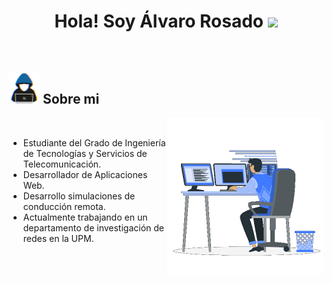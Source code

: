 <h1 align="center"><b>Hola! Soy Álvaro Rosado </b><img src="https://media.giphy.com/media/hvRJCLFzcasrR4ia7z/giphy.gif" width="35"></h1>

<br>

## <picture><img src = "https://github.com/0xAbdulKhalid/0xAbdulKhalid/raw/main/assets/mdImages/about_me.gif" width = 50px></picture> **Sobre mi**

<picture> <img align="right" src="https://github.com/0xAbdulKhalid/0xAbdulKhalid/raw/main/assets/mdImages/Right_Side.gif" width = 250px></picture>

<br>

- Estudiante del Grado de Ingeniería de Tecnologías y Servicios de Telecomunicación.
- Desarrollador de Aplicaciones Web.
- Desarrollo simulaciones de conducción remota.
- Actualmente trabajando en un departamento de investigación de redes en la UPM.

<br><br>
